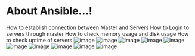 # About Ansible...!
How to establish connection between Master and Servers
How to Login to servers through master
How to check memory usage and disk usage
How to check uptime of servers
![image](https://github.com/pooja-bhavani/About-DevOps/assets/147735975/d07c7697-6dcc-48ad-8b43-03c618473199)
![image](https://github.com/pooja-bhavani/About-DevOps/assets/147735975/2d676985-9ae1-445d-8e6e-47798d79fcbb)
![image](https://github.com/pooja-bhavani/About-DevOps/assets/147735975/2fe90ad8-e04d-46e4-a165-391b741606b1)
![image](https://github.com/pooja-bhavani/About-DevOps/assets/147735975/4b826285-f285-444c-9c0d-dfcaeada061f)
![image](https://github.com/pooja-bhavani/About-DevOps/assets/147735975/f6250de4-e151-4154-8893-8501c37f06f5)
![image](https://github.com/pooja-bhavani/About-DevOps/assets/147735975/1a8a092c-1067-489d-a77d-58206898e558)
![image](https://github.com/pooja-bhavani/About-DevOps/assets/147735975/3b09025f-40f6-4762-8be6-9ec32e023330)
![image](https://github.com/pooja-bhavani/About-DevOps/assets/147735975/d22dae39-a299-4368-a3ed-a847b31930cf)
![image](https://github.com/pooja-bhavani/About-DevOps/assets/147735975/878276ee-5dfd-44e9-9a77-af70b5e24612)
![image](https://github.com/pooja-bhavani/About-DevOps/assets/147735975/4d9e2d90-8759-4b07-84f2-78e77e4616e8)


